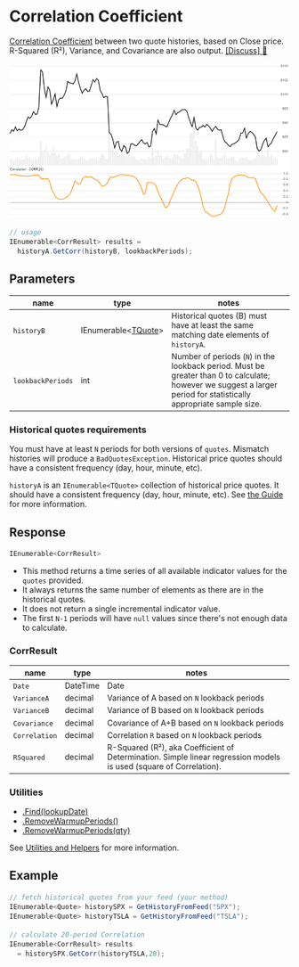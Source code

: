 # Correlation Coefficient

[Correlation Coefficient](https://en.wikipedia.org/wiki/Correlation_coefficient) between two quote histories, based on Close price.  R-Squared (R&sup2;), Variance, and Covariance are also output.
[[Discuss] :speech_balloon:](https://github.com/DaveSkender/Stock.Indicators/discussions/259 "Community discussion about this indicator")

![image](chart.png)

```csharp
// usage
IEnumerable<CorrResult> results =
  historyA.GetCorr(historyB, lookbackPeriods);  
```

## Parameters

| name | type | notes
| -- |-- |--
| `historyB` | IEnumerable\<[TQuote](../../docs/GUIDE.md#historical-quotes)\> | Historical quotes (B) must have at least the same matching date elements of `historyA`.
| `lookbackPeriods` | int | Number of periods (`N`) in the lookback period.  Must be greater than 0 to calculate; however we suggest a larger period for statistically appropriate sample size.

### Historical quotes requirements

You must have at least `N` periods for both versions of `quotes`.  Mismatch histories will produce a `BadQuotesException`.  Historical price quotes should have a consistent frequency (day, hour, minute, etc).

`historyA` is an `IEnumerable<TQuote>` collection of historical price quotes.  It should have a consistent frequency (day, hour, minute, etc).  See [the Guide](../../docs/GUIDE.md#historical-quotes) for more information.

## Response

```csharp
IEnumerable<CorrResult>
```

- This method returns a time series of all available indicator values for the `quotes` provided.
- It always returns the same number of elements as there are in the historical quotes.
- It does not return a single incremental indicator value.
- The first `N-1` periods will have `null` values since there's not enough data to calculate.

### CorrResult

| name | type | notes
| -- |-- |--
| `Date` | DateTime | Date
| `VarianceA` | decimal | Variance of A based on `N` lookback periods
| `VarianceB` | decimal | Variance of B based on `N` lookback periods
| `Covariance` | decimal | Covariance of A+B based on `N` lookback periods
| `Correlation` | decimal | Correlation `R` based on `N` lookback periods
| `RSquared` | decimal | R-Squared (R&sup2;), aka Coefficient of Determination.  Simple linear regression models is used (square of Correlation).

### Utilities

- [.Find(lookupDate)](../../docs/UTILITIES.md#find-indicator-result-by-date)
- [.RemoveWarmupPeriods()](../../docs/UTILITIES.md#remove-warmup-periods)
- [.RemoveWarmupPeriods(qty)](../../docs/UTILITIES.md#remove-warmup-periods)

See [Utilities and Helpers](../../docs/UTILITIES.md#utilities-for-indicator-results) for more information.

## Example

```csharp
// fetch historical quotes from your feed (your method)
IEnumerable<Quote> historySPX = GetHistoryFromFeed("SPX");
IEnumerable<Quote> historyTSLA = GetHistoryFromFeed("TSLA");

// calculate 20-period Correlation
IEnumerable<CorrResult> results 
  = historySPX.GetCorr(historyTSLA,20);
```
